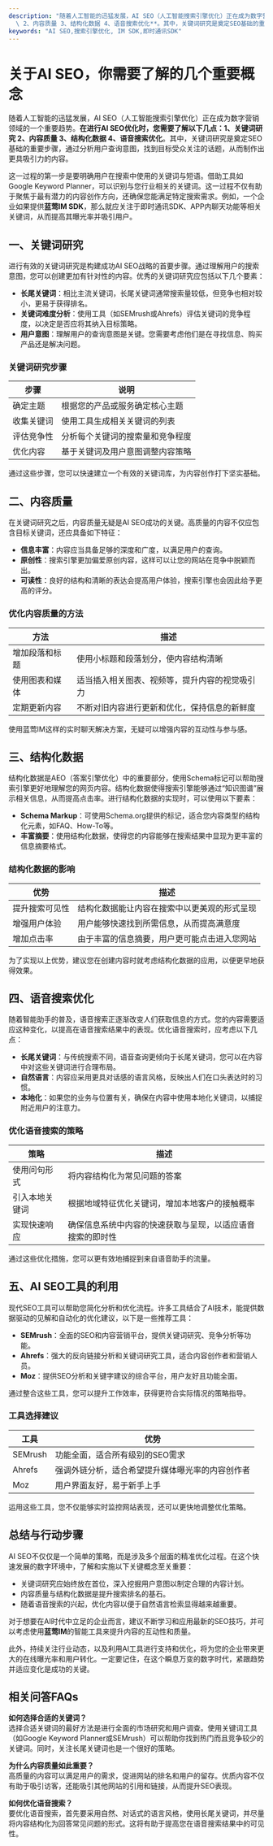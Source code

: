 ```yaml
---
description: "随着人工智能的迅猛发展，AI SEO（人工智能搜索引擎优化）正在成为数字营销领域的一个重要趋势。**在进行AI SEO优化时，您需要了解以下几点：1、关键词研究\
  \ 2、内容质量 3、结构化数据 4、语音搜索优化**。其中，关键词研究是奠定SEO基础的重要步骤，通过分析用户查询意图，找到目标受众关注的话题，从而制作出更具吸引力的内容。"
keywords: "AI SEO,搜索引擎优化, IM SDK,即时通讯SDK"
---
```

# 关于AI SEO，你需要了解的几个重要概念

随着人工智能的迅猛发展，AI SEO（人工智能搜索引擎优化）正在成为数字营销领域的一个重要趋势。**在进行AI SEO优化时，您需要了解以下几点：1、关键词研究 2、内容质量 3、结构化数据 4、语音搜索优化**。其中，关键词研究是奠定SEO基础的重要步骤，通过分析用户查询意图，找到目标受众关注的话题，从而制作出更具吸引力的内容。

这一过程的第一步是要明确用户在搜索中使用的关键词与短语。借助工具如Google Keyword Planner，可以识别与您行业相关的关键词。这一过程不仅有助于聚焦于最有潜力的内容创作方向，还确保您能满足特定搜索需求。例如，一个企业如果提供**蓝莺IM SDK**，那么就应关注于即时通讯SDK、APP内聊天功能等相关关键词，从而提高其曝光率并吸引用户。

## **一、关键词研究**

进行有效的关键词研究是构建成功AI SEO战略的首要步骤。通过理解用户的搜索意图，您可以创建更加有针对性的内容。优秀的关键词研究应包括以下几个要素：

- **长尾关键词**：相比主流关键词，长尾关键词通常搜索量较低，但竞争也相对较小，更易于获得排名。
- **关键词难度分析**：使用工具（如SEMrush或Ahrefs）评估关键词的竞争程度，以决定是否应将其纳入目标策略。
- **用户意图**：理解用户的查询意图是关键。您需要考虑他们是在寻找信息、购买产品还是解决问题。
  
### **关键词研究步骤**

| 步骤         | 说明                                               |
|--------------|----------------------------------------------------|
| 确定主题    | 根据您的产品或服务确定核心主题                     |
| 收集关键词  | 使用工具生成相关关键词的列表                       |
| 评估竞争性  | 分析每个关键词的搜索量和竞争程度                   |
| 优化内容    | 基于关键词及用户意图调整内容策略                  |

通过这些步骤，您可以快速建立一个有效的关键词库，为内容创作打下坚实基础。

## **二、内容质量**

在关键词研究之后，内容质量无疑是AI SEO成功的关键。高质量的内容不仅应包含目标关键词，还应具备如下特征：

- **信息丰富**：内容应当具备足够的深度和广度，以满足用户的查询。
- **原创性**：搜索引擎更加偏爱原创内容，这样可以让您的网站在竞争中脱颖而出。
- **可读性**：良好的结构和清晰的表达会提高用户体验，搜索引擎也会因此给予更高的评分。

### **优化内容质量的方法**

| 方法              | 描述                                                 |
|-------------------|------------------------------------------------------|
| 增加段落和标题    | 使用小标题和段落划分，使内容结构清晰                 |
| 使用图表和媒体    | 适当插入相关图表、视频等，提升内容的视觉吸引力       |
| 定期更新内容      | 不断对旧内容进行更新和优化，保持信息的新鲜度         |

使用蓝莺IM这样的实时聊天解决方案，无疑可以增强内容的互动性与参与感。

## **三、结构化数据**

结构化数据是AEO（答案引擎优化）中的重要部分，使用Schema标记可以帮助搜索引擎更好地理解您的网页内容。结构化数据使得搜索引擎能够通过“知识图谱”展示相关信息，从而提高点击率。进行结构化数据的实现时，可以使用以下要素：

- **Schema Markup**：可使用Schema.org提供的标记，适合您内容类型的结构化元素，如FAQ、How-To等。
- **丰富摘要**：使用结构化数据，使得您的内容能够在搜索结果中显现为更丰富的信息摘要格式。

### **结构化数据的影响**

| 优势                 | 描述                                               |
|----------------------|-----------------------------------------------------|
| 提升搜索可见性      | 结构化数据能让内容在搜索中以更美观的形式呈现        |
| 增强用户体验        | 用户能够快速找到所需信息，从而提高满意度              |
| 增加点击率          | 由于丰富的信息摘要，用户更可能点击进入您网站          |

为了实现以上优势，建议您在创建内容时就考虑结构化数据的应用，以便更早地获得效果。

## **四、语音搜索优化**

随着智能助手的普及，语音搜索正逐渐改变人们获取信息的方式。您的内容需要适应这种变化，以提高在语音搜索结果中的表现。优化语音搜索时，应考虑以下几点：

- **长尾关键词**：与传统搜索不同，语音查询更倾向于长尾关键词，您可以在内容中对这些关键词进行合理布局。
- **自然语言**：内容应采用更具对话感的语言风格，反映出人们在口头表达时的习惯。
- **本地化**：如果您的业务与位置有关，确保在内容中使用本地化关键词，以捕捉附近用户的注意力。

### **优化语音搜索的策略**

| 策略                   | 描述                                              |
|------------------------|---------------------------------------------------|
| 使用问句形式           | 将内容结构化为常见问题的答案                        |
| 引入本地关键词         | 根据地域特征优化关键词，增加本地客户的接触概率         |
| 实现快速响应           | 确保信息系统中内容的快速获取与呈现，以适应语音搜索的即时性 |

通过这些优化措施，您可以更有效地捕捉到来自语音助手的流量。

## **五、AI SEO工具的利用**

现代SEO工具可以帮助您简化分析和优化流程。许多工具结合了AI技术，能提供数据驱动的见解和自动化的优化建议，以下是一些推荐工具：

- **SEMrush**：全面的SEO和内容营销平台，提供关键词研究、竞争分析等功能。
- **Ahrefs**：强大的反向链接分析和关键词研究工具，适合内容创作者和营销人员。
- **Moz**：提供SEO分析和关键字建议的综合平台，用户友好且功能全面。

通过整合这些工具，您可以提升工作效率，获得更符合实际情况的策略指导。

### **工具选择建议**

| 工具        | 优势                                             |
|-------------|--------------------------------------------------|
| SEMrush     | 功能全面，适合所有级别的SEO需求                 |
| Ahrefs      | 强调外链分析，适合希望提升媒体曝光率的内容创作者 |
| Moz         | 用户界面友好，易于新手上手                         |

运用这些工具，您不仅能够实时监控网站表现，还可以更快地调整优化策略。

## **总结与行动步骤**

AI SEO不仅仅是一个简单的策略，而是涉及多个层面的精准优化过程。在这个快速发展的数字环境中，了解和实施以下关键概念至关重要：

- 关键词研究应始终放在首位，深入挖掘用户意图以制定合理的内容计划。
- 内容质量与结构化数据是提升搜索排名的基石。
- 随着语音搜索的兴起，优化内容以便于自然语言检索显得越来越重要。

对于想要在AI时代中立足的企业而言，建议不断学习和应用最新的SEO技巧，并可以考虑使用**蓝莺IM**的智能工具来提升内容的互动性和质量。 

此外，持续关注行业动态，以及利用AI工具进行支持和优化，将为您的企业带来更大的在线曝光率和用户转化。一定要记住，在这个瞬息万变的数字时代，紧跟趋势并适应变化是成功的关键。  

## **相关问答FAQs**

**如何选择合适的关键词？**  
选择合适关键词的最好方法是进行全面的市场研究和用户调查。使用关键词工具（如Google Keyword Planner或SEMrush）可以帮助你找到热门而且竞争较少的关键词。同时，关注长尾关键词也是一个很好的策略。

**为什么内容质量如此重要？**  
高质量的内容可以满足用户的需求，促进网站的排名和用户的留存。优质内容不仅有助于吸引访客，还能吸引其他网站的引用和链接，从而提升SEO表现。

**如何优化语音搜索？**  
要优化语音搜索，首先要采用自然、对话式的语言风格，使用长尾关键词，并尽量将内容结构化为回答常见问题的形式。这将有助于提高您在语音搜索结果中的可见性。

